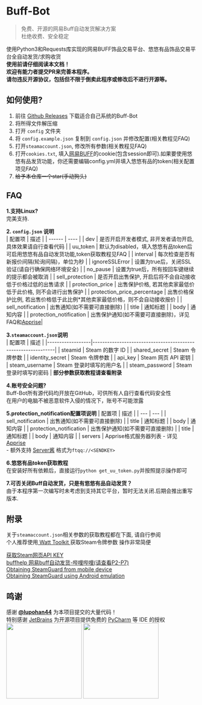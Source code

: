 # Buff-Bot  
> 免费、开源的网易Buff自动发货解决方案  
> 杜绝收费、安全稳定

使用Python3和Requests库实现的网易BUFF饰品交易平台、悠悠有品饰品交易平台全自动发货/求购收货  
**使用前请仔细阅读本文档！**  
**欢迎有能力者提交PR来完善本程序。**  
**请勿违反开源协议，包括但不限于倒卖此程序或修改后不进行开源等。**

## 如何使用?
1. 前往 [Github Releases](https://github.com/jiajiaxd/Buff-Bot/releases/latest) 下载适合自己系统的Buff-Bot
2. 将所得文件解压缩
3. 打开 `config` 文件夹
4. 将 `config.example.json` 复制到 `config.json` 并修改配置(相关教程见FAQ)
5. 打开`steamaccount.json`, 修改所有参数(相关教程见FAQ)
6. 打开`cookies.txt`, 填入[网易BUFF](https://buff.163.com)的cookie(包含session即可).如果要使用悠悠有品发货功能，你还需要编辑config.yml并填入悠悠有品的token(相关配置项见FAQ) 
7. ~~给予本仓库一个star(手动狗头)~~
## FAQ
**1.支持Linux?**  
完美支持.

**2. `config.json` 说明**  
| 配置项 | 描述 | 
| ------ | ---- |
| dev  | 是否开启开发者模式, 非开发者请勿开启, 具体效果请自行查看代码    |
| uu_token  | 默认为disabled，填入悠悠有品token后可启用悠悠有品自动发货功能,token获取教程见FAQ    |
| interval   | 每次检查是否有新报价间隔(轮询间隔)，单位为秒   |
| ignoreSSLError   | 设置为true后，关闭SSL验证(请自行确保网络环境安全)   |
| no_pause  | 设置为true后，所有按回车键继续的提示都会被取消     |
| sell_protection      | 是否开启出售保护, 开启后将不会自动接收低于价格过低的出售请求      |
| protection_price        | 出售保护价格, 若其他卖家最低价低于此价格, 则不会进行出售保护   |
| protection_price_percentage    | 出售价格保护比例, 若出售价格低于此比例*其他卖家最低价格，则不会自动接收报价         |
| sell_notification       | 出售通知(如不需要可直接删除)           |
| title        | 通知标题           |
| body          | 通知内容       |
| protection_notification         | 出售保护通知(如不需要可直接删除)，详见FAQ和[Apprise](https://github.com/caronc/apprise)|

**3.`steamaccount.json`说明**  
| 配置项              | 描述                                                         |
|------------------|--------------------------------------------------------------|
| steamid          | Steam 的数字 ID                                             |
| shared_secret    | Steam 令牌参数                                               |
| identity_secret  | Steam 令牌参数                                               |
| api_key          | Steam 网页 API 密钥                                          |
| steam_username   | Steam 登录时填写的用户名                                     |
| steam_password   | Steam 登录时填写的密码                                       |
**部分参数获取教程请查看附录**

**4.账号安全问题?**  
Buff-Bot所有源代码均开放在GitHub，可供所有人自行查看代码安全性  
在用户的电脑不被恶意软件入侵的情况下，账号不可能泄露  

**5.protection_notification配置项说明**
| 配置项 | 描述 |
| --- | --- |
| sell_notification | 出售通知(如不需要可直接删除) |
| title | 通知标题 |
| body | 通知内容 |
| protection_notification | 出售保护通知(如不需要可直接删除) |
| title | 通知标题 |
| body | 通知内容 |
| servers   | Apprise格式服务器列表 - 详见[Apprise](https://github.com/caronc/apprise)<br>- 额外支持 [Server酱](https://sct.ftqq.com/) 格式为`ftqq://<SENDKEY>`    

**6.悠悠有品token获取教程**  
在安装好所有依赖后，直接运行`python get_uu_token.py`并按照提示操作即可

**7.可否关闭Buff自动发货，只是有悠悠有品自动发货？**  
由于本程序第一次编写时未考虑到支持其它平台，暂时无法关闭.后期会推出重写版本.
## 附录
关于`steamaccount.json`相关参数的获取教程都在下面, 请自行参阅  
个人推荐使用[ Watt Toolkit ](https://github.com/BeyondDimension/SteamTools)获取Steam令牌参数 操作非常简便

[获取Steam网页API KEY](http://steamcommunity.com/dev/apikey)  
[buffhelp 网易buff自动发货-哔哩哔哩(请查看P2-P7)](https://www.bilibili.com/video/BV1DT4y1P7Dx)  
[Obtaining SteamGuard from mobile device]( https://github.com/SteamTimeIdler/stidler/wiki/Getting-your-%27shared_secret%27-code-for-use-with-Auto-Restarter-on-Mobile-Authentication )  
[Obtaining SteamGuard using Android emulation]( https://github.com/codepath/android_guides/wiki/Genymotion-2.0-Emulators-with-Google-Play-support)

## 鸣谢
感谢 [**@lupohan44**](https://github.com/lupohan44) 为本项目提交的大量代码！  
特别感谢 [JetBrains](https://www.jetbrains.com/) 为开源项目提供免费的 [PyCharm](https://www.jetbrains.com/pycharm/) 等 IDE 的授权  
[<img src="https://resources.jetbrains.com/storage/products/company/brand/logos/jb_beam.svg" width="200"/>](https://jb.gg/OpenSourceSupport)
[<img src="https://resources.jetbrains.com/storage/products/company/brand/logos/PyCharm_icon.svg" width="200"/>](https://jb.gg/OpenSourceSupport)
